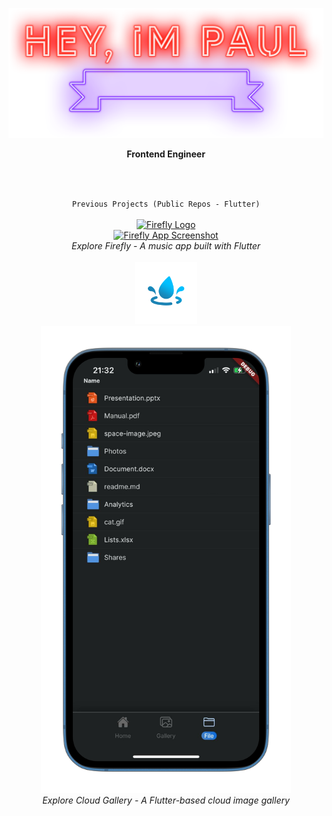 <p align="center">
  <img width="520" src="hey.png" />
</p>

<p align="center">
  <strong>Frontend Engineer</strong>
</p>

<p align="center">
  <br/>
  <br/>
</p>

<p align="center">
  <code>Previous Projects (Public Repos - Flutter)</code>
  <br/><br/>

  <!-- Firefly Project -->
  <a href="https://github.com/lookacat/firefly-music-app" target="_blank">
    <img width="100" src="https://github.com/lookacat/firefly-music-app/blob/main/logotext.png" alt="Firefly Logo"/>
  </a>
  <br/>
  <a href="https://github.com/lookacat/firefly-music-app" target="_blank">
    <img width="400" src="https://github.com/lookacat/firefly-music-app/blob/main/1.png" alt="Firefly App Screenshot" />
  </a>
  <br/>
  <i>Explore Firefly - A music app built with Flutter</i>
  <br/><br/>

  <!-- Cloud Gallery Project -->
  <a href="https://github.com/lookacat/cloud-gallery" target="_blank">
    <img width="100" src="https://github.com/lookacat/cloud-gallery/blob/main/assets/icon/rainfall_transparent.png" alt="Cloud Gallery Logo"/>
  </a>
  <br/>
  <a href="https://github.com/lookacat/cloud-gallery" target="_blank">
    <img width="400" src="https://github.com/lookacat/cloud-gallery/blob/main/assets/screenshots/screen1.png" alt="Cloud Gallery Screenshot" />
  </a>
  <br/>
  <i>Explore Cloud Gallery - A Flutter-based cloud image gallery</i>
</p>
